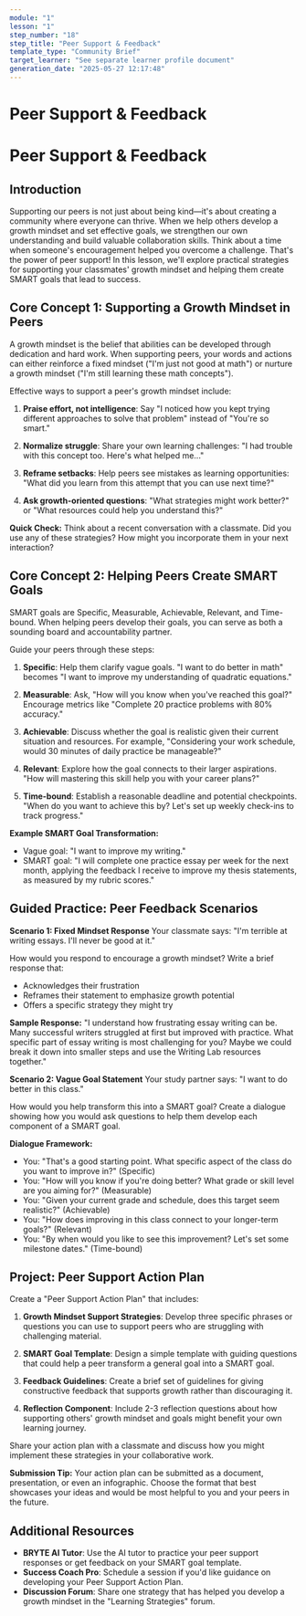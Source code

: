 ```yaml
---
module: "1"
lesson: "1"
step_number: "18"
step_title: "Peer Support & Feedback"
template_type: "Community Brief"
target_learner: "See separate learner profile document"
generation_date: "2025-05-27 12:17:48"
---
```


# Peer Support & Feedback

# Peer Support & Feedback

## Introduction

Supporting our peers is not just about being kind—it's about creating a community where everyone can thrive. When we help others develop a growth mindset and set effective goals, we strengthen our own understanding and build valuable collaboration skills. Think about a time when someone's encouragement helped you overcome a challenge. That's the power of peer support! In this lesson, we'll explore practical strategies for supporting your classmates' growth mindset and helping them create SMART goals that lead to success.

## Core Concept 1: Supporting a Growth Mindset in Peers

A growth mindset is the belief that abilities can be developed through dedication and hard work. When supporting peers, your words and actions can either reinforce a fixed mindset ("I'm just not good at math") or nurture a growth mindset ("I'm still learning these math concepts").

Effective ways to support a peer's growth mindset include:

1. **Praise effort, not intelligence**: Say "I noticed how you kept trying different approaches to solve that problem" instead of "You're so smart."

2. **Normalize struggle**: Share your own learning challenges: "I had trouble with this concept too. Here's what helped me..."

3. **Reframe setbacks**: Help peers see mistakes as learning opportunities: "What did you learn from this attempt that you can use next time?"

4. **Ask growth-oriented questions**: "What strategies might work better?" or "What resources could help you understand this?"

**Quick Check:** Think about a recent conversation with a classmate. Did you use any of these strategies? How might you incorporate them in your next interaction?

## Core Concept 2: Helping Peers Create SMART Goals

SMART goals are Specific, Measurable, Achievable, Relevant, and Time-bound. When helping peers develop their goals, you can serve as both a sounding board and accountability partner.

Guide your peers through these steps:

1. **Specific**: Help them clarify vague goals. "I want to do better in math" becomes "I want to improve my understanding of quadratic equations."

2. **Measurable**: Ask, "How will you know when you've reached this goal?" Encourage metrics like "Complete 20 practice problems with 80% accuracy."

3. **Achievable**: Discuss whether the goal is realistic given their current situation and resources. For example, "Considering your work schedule, would 30 minutes of daily practice be manageable?"

4. **Relevant**: Explore how the goal connects to their larger aspirations. "How will mastering this skill help you with your career plans?"

5. **Time-bound**: Establish a reasonable deadline and potential checkpoints. "When do you want to achieve this by? Let's set up weekly check-ins to track progress."

**Example SMART Goal Transformation:**
* Vague goal: "I want to improve my writing."
* SMART goal: "I will complete one practice essay per week for the next month, applying the feedback I receive to improve my thesis statements, as measured by my rubric scores."

## Guided Practice: Peer Feedback Scenarios

**Scenario 1: Fixed Mindset Response**
Your classmate says: "I'm terrible at writing essays. I'll never be good at it."

How would you respond to encourage a growth mindset? Write a brief response that:
- Acknowledges their frustration
- Reframes their statement to emphasize growth potential
- Offers a specific strategy they might try

**Sample Response:** "I understand how frustrating essay writing can be. Many successful writers struggled at first but improved with practice. What specific part of essay writing is most challenging for you? Maybe we could break it down into smaller steps and use the Writing Lab resources together."

**Scenario 2: Vague Goal Statement**
Your study partner says: "I want to do better in this class."

How would you help transform this into a SMART goal? Create a dialogue showing how you would ask questions to help them develop each component of a SMART goal.

**Dialogue Framework:**
* You: "That's a good starting point. What specific aspect of the class do you want to improve in?" (Specific)
* You: "How will you know if you're doing better? What grade or skill level are you aiming for?" (Measurable)
* You: "Given your current grade and schedule, does this target seem realistic?" (Achievable)
* You: "How does improving in this class connect to your longer-term goals?" (Relevant)
* You: "By when would you like to see this improvement? Let's set some milestone dates." (Time-bound)

## Project: Peer Support Action Plan

Create a "Peer Support Action Plan" that includes:

1. **Growth Mindset Support Strategies**: Develop three specific phrases or questions you can use to support peers who are struggling with challenging material.

2. **SMART Goal Template**: Design a simple template with guiding questions that could help a peer transform a general goal into a SMART goal.

3. **Feedback Guidelines**: Create a brief set of guidelines for giving constructive feedback that supports growth rather than discouraging it.

4. **Reflection Component**: Include 2-3 reflection questions about how supporting others' growth mindset and goals might benefit your own learning journey.

Share your action plan with a classmate and discuss how you might implement these strategies in your collaborative work.

**Submission Tip:** Your action plan can be submitted as a document, presentation, or even an infographic. Choose the format that best showcases your ideas and would be most helpful to you and your peers in the future.

## Additional Resources

* **BRYTE AI Tutor**: Use the AI tutor to practice your peer support responses or get feedback on your SMART goal template.
* **Success Coach Pro**: Schedule a session if you'd like guidance on developing your Peer Support Action Plan.
* **Discussion Forum**: Share one strategy that has helped you develop a growth mindset in the "Learning Strategies" forum.